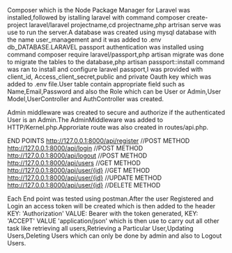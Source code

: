 Composer which is the Node Package Manager for Laravel was installed,followed by istalling laravel with command composer create-project laravel/laravel projectname,cd projectname,php artrisan serve was use to run the server.A database was created using mysql database with the name user_management and it was added to .env db_DATABASE.LARAVEL passport authentication was installed using command composer require laravel/passport,php artisan migrate was done to migrate the tables to the database,php artisan passport::install command was ran to install and configure laravel passport,I was provided with client_id, Access_client_secret,public and private Oauth key which was added to .env file.User table contain appropriate field such as Name,Email,Password and also the Role which can be User or Admin,User Model,UserController and AuthController was created.

Admin middleware was created to secure and authorize if the authenticated User is an Admin.The AdminMiddleware was added to HTTP/Kernel.php.Approriate route was also created in routes/api.php.


END POINTS
http://127.0.0.1:8000/api/register  //POST METHOD
http://127.0.0.1:8000/api/login  //POST METHOD
http://127.0.0.1:8000/api/logout //POST METHOD
http://127.0.0.1:8000/api/users  //GET METHOD
http://127.0.0.1:8000/api/user/{id}  //GET METHOD
http://127.0.0.1:8000/api/user/{id}  //UPDATE METHOD
http://127.0.0.1:8000/api/user/{id}  //DELETE METHOD


Each End point was tested using postman.After the user Registered and Login an access token will be created which is then added to the header KEY: 'Authorization' VALUE: Bearer with the token generated, KEY: 'ACCEPT' VALUE 'application/json' which is then use to carry out all other task like retrieving all users,Retrieving a Particular User,Updating Users,Deleting Users which can only be done by admin and also to Logout Users.